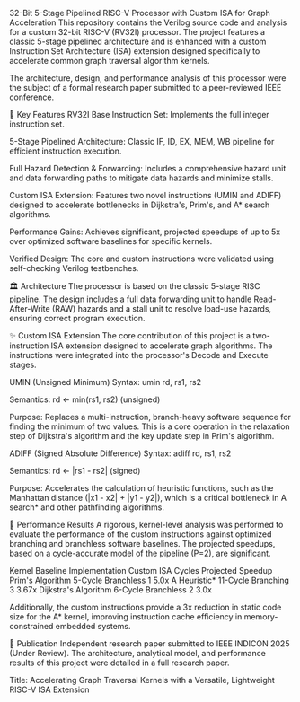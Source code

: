 32-Bit 5-Stage Pipelined RISC-V Processor with Custom ISA for Graph Acceleration
This repository contains the Verilog source code and analysis for a custom 32-bit RISC-V (RV32I) processor. The project features a classic 5-stage pipelined architecture and is enhanced with a custom Instruction Set Architecture (ISA) extension designed specifically to accelerate common graph traversal algorithm kernels.

The architecture, design, and performance analysis of this processor were the subject of a formal research paper submitted to a peer-reviewed IEEE conference.

🚀 Key Features
RV32I Base Instruction Set: Implements the full integer instruction set.

5-Stage Pipelined Architecture: Classic IF, ID, EX, MEM, WB pipeline for efficient instruction execution.

Full Hazard Detection & Forwarding: Includes a comprehensive hazard unit and data forwarding paths to mitigate data hazards and minimize stalls.

Custom ISA Extension: Features two novel instructions (UMIN and ADIFF) designed to accelerate bottlenecks in Dijkstra's, Prim's, and A* search algorithms.

Performance Gains: Achieves significant, projected speedups of up to 5x over optimized software baselines for specific kernels.

Verified Design: The core and custom instructions were validated using self-checking Verilog testbenches.

🏛️ Architecture
The processor is based on the classic 5-stage RISC pipeline. The design includes a full data forwarding unit to handle Read-After-Write (RAW) hazards and a stall unit to resolve load-use hazards, ensuring correct program execution.

✨ Custom ISA Extension
The core contribution of this project is a two-instruction ISA extension designed to accelerate graph algorithms. The instructions were integrated into the processor's Decode and Execute stages.

UMIN (Unsigned Minimum)
Syntax: umin rd, rs1, rs2

Semantics: rd ← min(rs1, rs2) (unsigned)

Purpose: Replaces a multi-instruction, branch-heavy software sequence for finding the minimum of two values. This is a core operation in the relaxation step of Dijkstra's algorithm and the key update step in Prim's algorithm.

ADIFF (Signed Absolute Difference)
Syntax: adiff rd, rs1, rs2

Semantics: rd ← |rs1 - rs2| (signed)

Purpose: Accelerates the calculation of heuristic functions, such as the Manhattan distance (|x1 - x2| + |y1 - y2|), which is a critical bottleneck in A search* and other pathfinding algorithms.

🔬 Performance Results
A rigorous, kernel-level analysis was performed to evaluate the performance of the custom instructions against optimized branching and branchless software baselines. The projected speedups, based on a cycle-accurate model of the pipeline (P=2), are significant.

Kernel	                Baseline Implementation        	Custom ISA Cycles	  Projected Speedup
Prim's Algorithm	    5-Cycle Branchless	                   1	              5.0x
A Heuristic*	        11-Cycle Branching                     3	              3.67x
Dijkstra's Algorithm	6-Cycle Branchless	                   2	              3.0x

Additionally, the custom instructions provide a 3x reduction in static code size for the A* kernel, improving instruction cache efficiency in memory-constrained embedded systems.

📝 Publication
Independent research paper submitted to IEEE INDICON 2025 (Under Review). The architecture, analytical model, and performance results of this project were detailed in a full research paper.

Title: Accelerating Graph Traversal Kernels with a Versatile, Lightweight RISC-V ISA Extension
